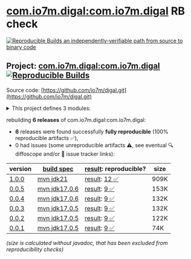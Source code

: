 [com.io7m.digal:com.io7m.digal](https://central.sonatype.com/artifact/com.io7m.digal/com.io7m.digal/versions) RB check
=======

[![Reproducible Builds](https://reproducible-builds.org/images/logos/rb.svg) an independently-verifiable path from source to binary code](https://reproducible-builds.org/)

## Project: [com.io7m.digal:com.io7m.digal](https://central.sonatype.com/artifact/com.io7m.digal/com.io7m.digal/versions) [![Reproducible Builds](https://img.shields.io/endpoint?url=https://raw.githubusercontent.com/jvm-repo-rebuild/reproducible-central/master/content/com/io7m/digal/badge.json)](https://github.com/jvm-repo-rebuild/reproducible-central/blob/master/content/com/io7m/digal/README.md)

Source code: [https://github.com/io7m/digal.git](https://github.com/io7m/digal.git)

<details><summary>This project defines 3 modules:</summary>

* [com.io7m.digal:com.io7m.digal](https://central.sonatype.com/artifact/com.io7m.digal/com.io7m.digal/1.0.0)
* [com.io7m.digal:com.io7m.digal.core](https://central.sonatype.com/artifact/com.io7m.digal/com.io7m.digal.core/1.0.0)
* [com.io7m.digal:com.io7m.digal.tests](https://central.sonatype.com/artifact/com.io7m.digal/com.io7m.digal.tests/1.0.0)
</details>

rebuilding **6 releases** of com.io7m.digal:com.io7m.digal:
- **6** releases were found successfully **fully reproducible** (100% reproducible artifacts :white_check_mark:),
- 0 had issues (some unreproducible artifacts :warning:, see eventual :mag: diffoscope and/or :memo: issue tracker links):

| version | [build spec](/BUILDSPEC.md) | [result](https://reproducible-builds.org/docs/jvm/): reproducible? | size |
| -- | --------- | ------ | -- |
| [1.0.0](https://central.sonatype.com/artifact/com.io7m.digal/com.io7m.digal/1.0.0/pom) | [mvn jdk21](com.io7m.digal-1.0.0.buildspec) | [result](com.io7m.digal-1.0.0.buildinfo): [12 :white_check_mark: ](com.io7m.digal-1.0.0.buildcompare) | 909K |
| [0.0.5](https://central.sonatype.com/artifact/com.io7m.digal/com.io7m.digal/0.0.5/pom) | [mvn jdk17.0.6](com.io7m.digal-0.0.5.buildspec) | [result](com.io7m.digal-0.0.5.buildinfo): [9 :white_check_mark: ](com.io7m.digal-0.0.5.buildcompare) | 153K |
| [0.0.4](https://central.sonatype.com/artifact/com.io7m.digal/com.io7m.digal/0.0.4/pom) | [mvn jdk17.0.6](com.io7m.digal-0.0.4.buildspec) | [result](com.io7m.digal-0.0.4.buildinfo): [9 :white_check_mark: ](com.io7m.digal-0.0.4.buildcompare) | 132K |
| [0.0.3](https://central.sonatype.com/artifact/com.io7m.digal/com.io7m.digal/0.0.3/pom) | [mvn jdk17.0.5](com.io7m.digal-0.0.3.buildspec) | [result](com.io7m.digal-0.0.3.buildinfo): [9 :white_check_mark: ](com.io7m.digal-0.0.3.buildcompare) | 132K |
| [0.0.2](https://central.sonatype.com/artifact/com.io7m.digal/com.io7m.digal/0.0.2/pom) | [mvn jdk17.0.5](com.io7m.digal-0.0.2.buildspec) | [result](com.io7m.digal-0.0.2.buildinfo): [9 :white_check_mark: ](com.io7m.digal-0.0.2.buildcompare) | 122K |
| [0.0.1](https://central.sonatype.com/artifact/com.io7m.digal/com.io7m.digal/0.0.1/pom) | [mvn jdk17.0.5](com.io7m.digal-0.0.1.buildspec) | [result](com.io7m.digal-0.0.1.buildinfo): [9 :white_check_mark: ](com.io7m.digal-0.0.1.buildcompare) | 74K |

<i>(size is calculated without javadoc, that has been excluded from reproducibility checks)</i>

